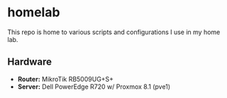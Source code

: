 # homelab

This repo is home to various scripts and configurations I use in my home lab.

## Hardware

- **Router:** MikroTik RB5009UG+S+
- **Server:** Dell PowerEdge R720 w/ Proxmox 8.1 (pve1)
